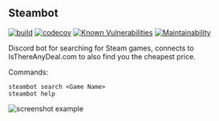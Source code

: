 ## Steambot

[![build](https://img.shields.io/teamcity/http/kitari.ddns.net/teamcity/s/SteambotNode_Build.svg?label=TeamCity)]() [![codecov](https://codecov.io/gh/mikeporterdev/steambot-node/branch/master/graph/badge.svg)](https://codecov.io/gh/mikeporterdev/steambot-node) [![Known Vulnerabilities](https://snyk.io/test/github/mikeporterdev/steambot-node/badge.svg)](https://snyk.io/test/github/mikeporterdev/steambot-node) [![Maintainability](https://api.codeclimate.com/v1/badges/d28ccc804fd6098826da/maintainability)](https://codeclimate.com/github/mikeporterdev/steambot-node/maintainability)

Discord bot for searching for Steam games, connects to IsThereAnyDeal.com to also find you 
the cheapest price.

Commands:

```
steambot search <Game Name>
steambot help
```

![screenshot example](https://i.imgur.com/q84P4wi.png)
